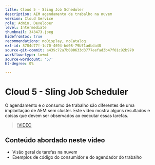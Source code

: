 ```yaml
---
title: Cloud 5 - Sling Job Scheduler
description: AEM agendamento de trabalho na nuvem
version: Cloud Service
role: Admin, Developer
level: Intermediate
thumbnail: 343473.jpeg
hidefromtoc: true
recommendations: noDisplay, noCatalog
exl-id: 8784d77f-1c70-4694-bd08-79b71adbda48
source-git-commit: a439c72a7b080633d3777eefad3b47f01c92b970
workflow-type: tm+mt
source-wordcount: '57'
ht-degree: 0%

---
```


# Cloud 5 - Sling Job Scheduler

O agendamento e o consumo de trabalho são diferentes de uma implantação de AEM sem cluster. Este vídeo mostra alguns resultados e coisas que devem ser observados ao executar essas tarefas.

>[!VIDEO](https://video.tv.adobe.com/v/343473?quality=12&learn=on)

## Conteúdo abordado neste vídeo

+ Visão geral de tarefas na nuvem
+ Exemplos de código do consumidor e do agendador do trabalho
